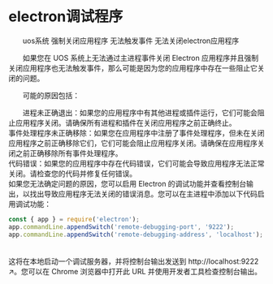 # electron调试程序

　　uos系统 强制关闭应用程序 无法触发事件 无法关闭electron应用程序

　　如果您在 UOS 系统上无法通过主进程事件关闭 Electron 应用程序并且强制关闭应用程序也无法触发事件，那么可能是因为您的应用程序中存在一些阻止它关闭的问题。

　　可能的原因包括：

　　进程未正确退出：如果您的应用程序中有其他进程或插件运行，它们可能会阻止应用程序关闭。请确保所有进程和插件在关闭应用程序之前正确终止。  
事件处理程序未正确移除：如果您在应用程序中注册了事件处理程序，但未在关闭应用程序之前正确移除它们，它们可能会阻止应用程序关闭。请确保在应用程序关闭之前正确移除所有事件处理程序。  
代码错误：如果您的应用程序中存在代码错误，它们可能会导致应用程序无法正常关闭。请检查您的代码并修复任何错误。  
如果您无法确定问题的原因，您可以启用 Electron 的调试功能并查看控制台输出，以找出导致应用程序无法关闭的错误消息。您可以在主进程中添加以下代码启用调试功能：

```javascript
const { app } = require('electron');
app.commandLine.appendSwitch('remote-debugging-port', '9222');
app.commandLine.appendSwitch('remote-debugging-address', 'localhost');
```

　　  
这将在本地启动一个调试服务器，并将控制台输出发送到 http://localhost:9222 ↗。您可以在 Chrome 浏览器中打开此 URL 并使用开发者工具检查控制台输出。
